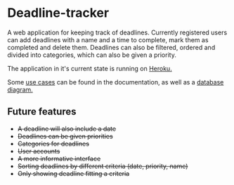 # Deadline-tracker

A web application for keeping track of deadlines. Currently registered users can add deadlines with a name and a time to complete, mark them as completed and delete them. Deadlines can also be filtered, ordered and divided into categories, which can also be given a priority. 

The application in it's current state is running on [Heroku.](https://deadline-tracker.herokuapp.com)

Some [use cases](https://github.com/Teo44/Deadline-tracker/blob/master/documentation/use_cases.md) can be found in the documentation, as well as a [database diagram.](https://github.com/Teo44/Deadline-tracker/blob/master/documentation/database_diagram.pdf)

## Future features

- ~~A deadline will also include a date~~
- ~~Deadlines can be given priorities~~
- ~~Categories for deadlines~~
- ~~User accounts~~
- ~~A more informative interface~~
- ~~Sorting deadlines by different criteria (date, priority, name)~~
- ~~Only showing deadline fitting a criteria~~
